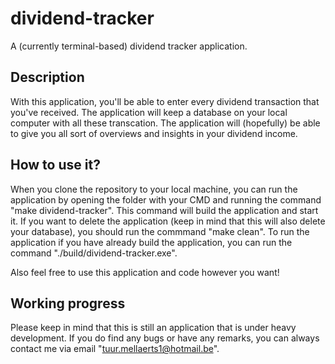# dividend-tracker
A (currently terminal-based) dividend tracker application.

## Description
With this application, you'll be able to enter every dividend transaction that you've received. The application will keep a database on your local computer with all these transcation. The application will (hopefully) be able to give you all sort of overviews and insights in your dividend income.

## How to use it?
When you clone the repository to your local machine, you can run the application by opening the folder with your CMD and running the command "make dividend-tracker". This command will build the application and start it. If you want to delete the application (keep in mind that this will also delete your database), you should run the commmand "make clean". To run the application if you have already build the application, you can run the command "./build/dividend-tracker.exe".

Also feel free to use this application and code however you want!

## Working progress
Please keep in mind that this is still an application that is under heavy development. If you do find any bugs or have any remarks, you can always contact me via email "tuur.mellaerts1@hotmail.be".
